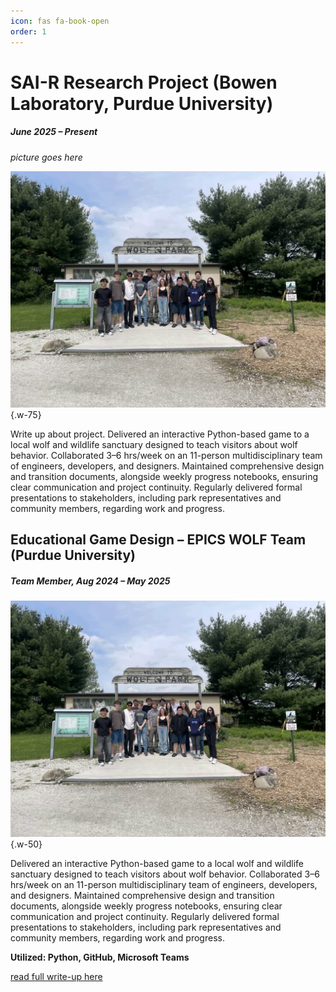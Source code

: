 ```yaml
---
icon: fas fa-book-open
order: 1
---
```


# SAI-R Research Project (Bowen Laboratory, Purdue University)
##### *June 2025 – Present*

*picture goes here*

![Desktop View](assets/posts/EPICS-WOLF-team/EPICS-team-photo.jpg){.w-75}

Write up about project. Delivered an interactive Python-based game to a local wolf and wildlife sanctuary designed to teach visitors about wolf behavior. Collaborated 3–6 hrs/week on an 11-person multidisciplinary team of engineers, developers, and designers. Maintained comprehensive design and transition documents, alongside weekly progress notebooks, ensuring clear communication and project continuity. Regularly delivered formal presentations to stakeholders, including park representatives and community members, regarding work and progress.


## Educational Game Design – EPICS WOLF Team (Purdue University)
##### *Team Member, Aug 2024 – May 2025*

![Desktop View](assets/posts/EPICS-WOLF-team/EPICS-team-photo.jpg){.w-50}

Delivered an interactive Python-based game to a local wolf and wildlife sanctuary designed to teach visitors about wolf behavior. Collaborated 3–6 hrs/week on an 11-person multidisciplinary team of engineers, developers, and designers. Maintained comprehensive design and transition documents, alongside weekly progress notebooks, ensuring clear communication and project continuity. Regularly delivered formal presentations to stakeholders, including park representatives and community members, regarding work and progress.

**Utilized: Python, GitHub, Microsoft Teams**

[read full write-up here](/posts/EPICS-WOLF-team/)
